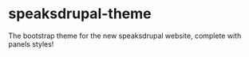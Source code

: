 speaksdrupal-theme
==================

The bootstrap theme for the new speaksdrupal website, complete with panels styles!
